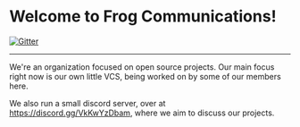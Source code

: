 # Welcome to Frog Communications!

[![Gitter](https://badges.gitter.im/FrogCommunications/community.svg)](https://gitter.im/FrogCommunications/community?utm_source=badge&utm_medium=badge&utm_campaign=pr-badge)

---

We're an organization focused on open source projects. Our main focus right now is our own little VCS, being worked on by some of our members here.

We also run a small discord server, over at https://discord.gg/VkKwYzDbam, where we aim to discuss our projects.
